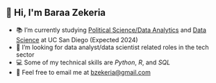 ## 👋 Hi, I'm Baraa Zekeria
- :books: I’m currently studying [Political Science/Data Analytics](https://polisci.ucsd.edu/undergrad/major-and-minor-requirements/data_analytics.html) and [Data Science](https://datascience.ucsd.edu/academics/undergraduate/minor-requirements/) at UC San Diego (Expected 2024)
- 👀 I’m looking for data analyst/data scientist related roles in the tech sector
- :computer: Some of my technical skills are *Python*, *R*, and *SQL*
- :email: Feel free to email me at [bzekeria@gmail.com](mailto:bzekeria@gmail.com)
<!--!- :globe_with_meridians: [bzekeria.github.io](https://bzekeria.github.io)--> 

<!--![Baraa's GitHub stats](https://github-readme-stats.vercel.app/api?username=bzekeria&theme=dark&show_icons=true)--> 

<!---
bzekeria/bzekeria is a ✨ special ✨ repository because its `README.md` (this file) appears on your GitHub profile.
You can click the Preview link to take a look at your changes.
--->

 

